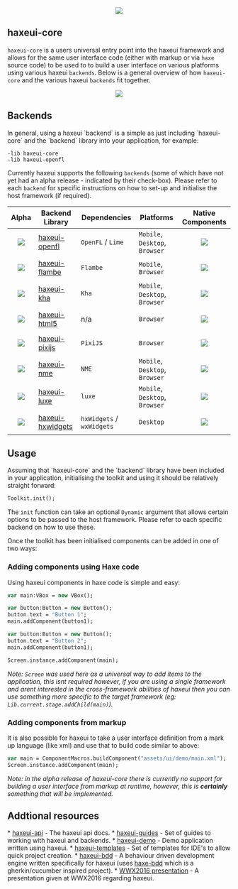 <p align="center">
  <img src="https://dl.dropboxusercontent.com/u/26678671/haxeui2-warning.png"/>
</p>

<h2>haxeui-core</h2>

`haxeui-core` is a users universal entry point into the haxeui framework and allows for the same user interface code (either with markup or via `haxe` source code) to be used to to build a user interface on various platforms using various haxeui `backends`. Below is a general overview of how `haxeui-core` and the various haxeui `backends` fit together.

<p align="center">
  <img src="https://dl.dropboxusercontent.com/u/26678671/haxeui-overview.png"/>
</p>

<h2>Backends</h2>
In general, using a haxeui `backend` is a simple as just including `haxeui-core` and the `backend` library into your application, for example:

```
-lib haxeui-core
-lib haxeui-openfl
```

Currently haxeui supports the following `backends` (some of which have not yet had an alpha release - indicated by their check-box). Please refer to each `backend` for specific instructions on how to set-up and initialise the host framework (if required).


| Alpha             | Backend Library                   | Dependencies        | Platforms | Native Components |
| ---------------| -----------------------| ----------------- | ----- | ----- |
| <p align="center"><img src="https://dl.dropboxusercontent.com/u/26678671/tick.png"></p> | <a href="https://github.com/haxeui/haxeui-openfl">haxeui-openfl</a> | `OpenFL` / `Lime` | `Mobile`, `Desktop`, `Browser` | <p align="center"><img src="https://dl.dropboxusercontent.com/u/26678671/cross.png"></p> |
| <p align="center"><img src="https://dl.dropboxusercontent.com/u/26678671/cross.png"></p> | <a href="https://github.com/haxeui/haxeui-flambe">haxeui-flambe</a> | `Flambe` | `Mobile`, `Browser` | <p align="center"><img src="https://dl.dropboxusercontent.com/u/26678671/cross.png"></p> |
| <p align="center"><img src="https://dl.dropboxusercontent.com/u/26678671/cross.png"></p> | <a href="https://github.com/haxeui/haxeui-kha">haxeui-kha</a> | `Kha` | `Mobile`, `Desktop`, `Browser` | <p align="center"><img src="https://dl.dropboxusercontent.com/u/26678671/cross.png"></p> |
| <p align="center"><img src="https://dl.dropboxusercontent.com/u/26678671/cross.png"></p> | <a href="https://github.com/haxeui/haxeui-html5">haxeui-html5</a> | n/a | `Browser` | <p align="center"><img src="https://dl.dropboxusercontent.com/u/26678671/tick.png"></p> |
| <p align="center"><img src="https://dl.dropboxusercontent.com/u/26678671/cross.png"></p> | <a href="https://github.com/haxeui/haxeui-pixijs">haxeui-pixijs</a> | `PixiJS` | `Browser` | <p align="center"><img src="https://dl.dropboxusercontent.com/u/26678671/cross.png"></p> |
| <p align="center"><img src="https://dl.dropboxusercontent.com/u/26678671/cross.png"></p> | <a href="https://github.com/haxeui/haxeui-nme">haxeui-nme</a> | `NME` | `Mobile`, `Desktop`, `Browser` | <p align="center"><img src="https://dl.dropboxusercontent.com/u/26678671/cross.png"></p> |
| <p align="center"><img src="https://dl.dropboxusercontent.com/u/26678671/cross.png"></p> | <a href="https://github.com/haxeui/haxeui-luxe">haxeui-luxe</a> | `luxe` | `Mobile`, `Desktop`, `Browser` | <p align="center"><img src="https://dl.dropboxusercontent.com/u/26678671/cross.png"></p> |
| <p align="center"><img src="https://dl.dropboxusercontent.com/u/26678671/cross.png"></p> | <a href="https://github.com/haxeui/haxeui-hxwidgets">haxeui-hxwidgets</a> | `hxWidgets` / `wxWidgets` | `Desktop` | <p align="center"><img src="https://dl.dropboxusercontent.com/u/26678671/tick.png"></p> |

<h2>Usage</h2>
Assuming that `haxeui-core` and the `backend` library have been included in your application, initialising the toolkit and using it should be relatively straight forward:

```haxe
Toolkit.init();
```

The `init` function can take an optional `Dynamic` argument that allows certain options to be passed to the host framework. Please refer to each specific backend on how to use these. 

Once the toolkit has been initialised components can be added in one of two ways:

<h3>Adding components using Haxe code</h3>
Using haxeui components in haxe code is simple and easy:

```haxe
var main:VBox = new VBox();

var button:Button = new Button();
button.text = "Button 1";
main.addComponent(button1);

var button:Button = new Button();
button.text = "Button 2";
main.addComponent(button1);

Screen.instance.addComponent(main);
```

_Note: `Screen` was used here as a universal way to add items to the application, this isnt required however, if you are using a single framework and arent interested in the cross-framework abilities of haxeui then you can use something more specific to the target framework (eg: `Lib.current.stage.addChild(main)`)._

<h3>Adding components from markup</h3>
It is also possible for haxeui to take a user interface definition from a mark up language (like xml) and use that to build code similar to above:

```haxe
var main = ComponentMacros.buildComponent("assets/ui/demo/main.xml");
Screen.instance.addComponent(main);
```

_Note: in the alpha release of haxeui-core there is currently no support for building a user interface from markup at runtime, however, this is **certainly** something that will be implemented._

<h2>Addtional resources</h2>
* <a href="http://haxeui.github.io/haxeui-api/">haxeui-api</a> - The haxeui api docs.
* <a href="https://github.com/haxeui/haxeui-guides">haxeui-guides</a> - Set of guides to working with haxeui and backends.
* <a href="https://github.com/haxeui/haxeui-demo">haxeui-demo</a> - Demo application written using haxeui.
* <a href="https://github.com/haxeui/haxeui-templates">haxeui-templates</a> - Set of templates for IDE's to allow quick project creation.
* <a href="https://github.com/haxeui/haxeui-bdd">haxeui-bdd</a> - A behaviour driven development engine written specifically for haxeui (uses <a href="https://github.com/haxeui/haxe-bdd">haxe-bdd</a> which is a gherkin/cucumber inspired project).
* <a href="https://www.youtube.com/watch?v=L8J8qrR2VSg&feature=youtu.be">WWX2016 presentation</a> - A presentation given at WWX2016 regarding haxeui.

